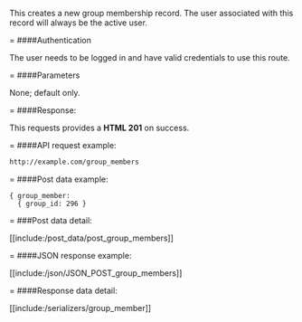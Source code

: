 <!-- --- title: POST /group_members -->

This creates a new group membership record. The user associated with this record will always be the active user.

=
####Authentication

The user needs to be logged in and have valid credentials to use this route. 

=
####Parameters

None; default only.

=
####Response:

This requests provides a <strong>HTML 201</strong> on success.

=
####API request example:
```html
http://example.com/group_members
```

=
####Post data example:
```
{ group_member: 
  { group_id: 296 } 
```

=
###Post data detail:

[[include:/post_data/post_group_members]]

=
####JSON response example:

[[include:/json/JSON_POST_group_members]]

=
####Response data detail:

[[include:/serializers/group_member]]